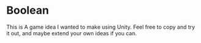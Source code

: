 # Boolean

This is A game idea I wanted to make using Unity.
Feel free to copy and try it out, and maybe extend your own ideas if you can.
